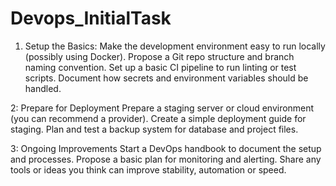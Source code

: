 # Devops_InitialTask
1. Setup the Basics:
Make the development environment easy to run locally (possibly using Docker).
Propose a Git repo structure and branch naming convention.
Set up a basic CI pipeline to run linting or test scripts.
Document how secrets and environment variables should be handled.

2: Prepare for Deployment
Prepare a staging server or cloud environment (you can recommend a provider).
Create a simple deployment guide for staging.
Plan and test a backup system for database and project files.

3: Ongoing Improvements
Start a DevOps handbook to document the setup and processes.
Propose a basic plan for monitoring and alerting.
Share any tools or ideas you think can improve stability, automation or speed.
